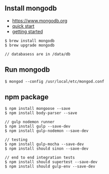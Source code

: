 ## Install mongodb
- <https://www.mongodb.org>
- [quick start](https://docs.mongodb.org/manual/tutorial/install-mongodb-on-os-x/) 
- [getting started](https://docs.mongodb.org/manual/#getting-started)

```
$ brew install mongodb
$ brew upgrade mongodb

// databasess are in /data/db
```

## Run mongodb
```
$ mongod --config /usr/local/etc/mongod.conf
```

## npm package
```
$ npm install mongoose --save
$ npm install body-parser --save

// gulp nodemon runner
$ npm install gulp --save-dev
$ npm install gulp-nodemon --save-dev

// testing
$ npm install gulp-mocha --save-dev
$ npm install should sinon --save-dev

// end to end integration tests
$ npm install should supertest --save-dev
$ npm install should gulp-env --save-dev
```


